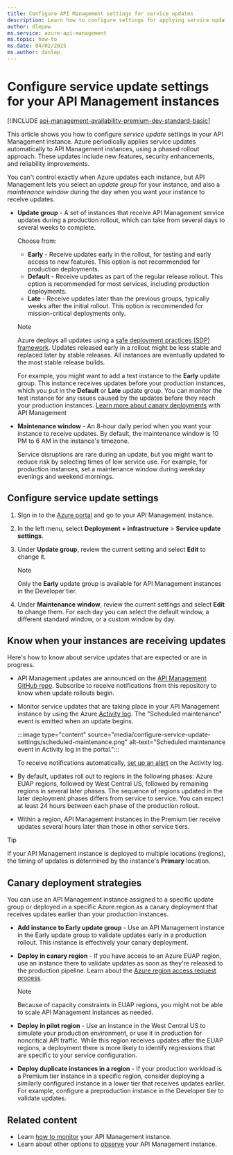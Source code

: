 ```yaml
---
title: Configure API Management settings for service updates
description: Learn how to configure settings for applying service updates to your Azure API Management instance. Settings include the upgrade group and the maintenance window.
author: dlepow
ms.service: azure-api-management
ms.topic: how-to
ms.date: 04/02/2025
ms.author: danlep
---
```


# Configure service update settings for your API Management instances 

[!INCLUDE [api-management-availability-premium-dev-standard-basic](../../includes/api-management-availability-premium-dev-standard-basic.md)]


This article shows you how to configure *service update* settings in your API Management instance. Azure periodically applies service updates automatically to API Management instances, using a phased rollout approach. These updates include new features, security enhancements, and reliability improvements. 

You can't control exactly when Azure updates each instance, but API Management lets you select an *update group* for your instance, and also a *maintenance window* during the day when you want your instance to receive updates. 

* **Update group** - A set of instances that receive API Management service updates during a production rollout, which can take from several days to several weeks to complete. 

    Choose from:
    * **Early** - Receive updates early in the rollout, for testing and early access to new features. This option is not recommended for production deployments.
    * **Default** - Receive updates as part of the regular release rollout. This option is recommended for most services, including production deployments.
    * **Late** - Receive updates later than the previous groups, typically weeks after the initial rollout. This option is recommended for mission-critical deployments only.

    > [!NOTE]
    > Azure deploys all updates using a [safe deployment practices (SDP) framework](https://azure.microsoft.com/blog/advancing-safe-deployment-practices/). Updates released early in a rollout might be less stable and replaced later by stable releases. All instances are eventually updated to the most stable release builds.

    For example, you might want to add a test instance to the **Early** update group. This instance receives updates before your production instances, which you put in the **Default** or **Late** update group. You can monitor the test instance for any issues caused by the updates before they reach your production instances. [Learn more about canary deployments](#canary-deployment-strategies) with API Management

 * **Maintenance window** - An 8-hour daily period when you want your instance to receive updates. By default, the maintenance window is 10 PM to 6 AM in the instance's timezone. 

    Service disruptions are rare during an update, but you might want to reduce risk by selecting times of low service use. For example, for production instances, set a maintenance window during weekday evenings and weekend mornings. 

## Configure service update settings

1. Sign in to the [Azure portal](https://portal.azure.com) and go to your API Management instance.
1. In the left menu, select **Deployment + infrastructure** > **Service update settings**.
1. Under **Update group**, review the current setting and select **Edit** to change it.
    > [!NOTE]
    > Only the **Early** update group is available for API Management instances in the Developer tier.

1. Under **Maintenance window**, review the current settings and select **Edit** to change them. For each day you can select the default window, a different standard window, or a custom window by day.
 
## Know when your instances are receiving updates 

Here's how to know about service updates that are expected or are in progress. 

* API Management updates are announced on the [API Management GitHub repo](https://github.com/Azure/API-Management/releases). Subscribe to receive notifications from this repository to know when update rollouts begin. 

* Monitor service updates that are taking place in your API Management instance by using the Azure [Activity log](/azure/azure-monitor/essentials/activity-log). The "Scheduled maintenance" event is emitted when an update begins.

    :::image type="content" source="media/configure-service-update-settings/scheduled-maintenance.png" alt-text="Scheduled maintenance event in Activity log in the portal.":::

    To receive notifications automatically, [set up an alert](/azure/azure-monitor/alerts/alerts-activity-log) on the Activity log.

* By default, updates roll out to regions in the following phases: Azure EUAP regions, followed by West Central US, followed by remaining regions in several later phases. The sequence of regions updated in the later deployment phases differs from service to service. You can expect at least 24 hours between each phase of the production rollout.

* Within a region, API Management instances in the Premium tier receive updates several hours later than those in other service tiers.

> [!TIP]
> If your API Management instance is deployed to multiple locations (regions), the timing of updates is determined by the instance's **Primary** location.

## Canary deployment strategies
  
You can use an API Management instance assigned to a specific update group or deployed in a specific Azure region as a canary deployment that receives updates earlier than your production instances.

* **Add instance to Early update group** - Use an API Management instance in the Early update group to validate updates early in a production rollout. This instance is effectively your canary deployment. 

* **Deploy in canary region** - If you have access to an Azure EUAP region, use an instance there to validate updates as soon as they're released to the production pipeline. Learn about the [Azure region access request process](/troubleshoot/azure/general/region-access-request-process).

    > [!NOTE]
    > Because of capacity constraints in EUAP regions, you might not be able to scale API Management instances as needed.  

* **Deploy in pilot region** - Use an instance in the West Central US to simulate your production environment, or use it in production for noncritical API traffic. While this region receives updates after the EUAP regions, a deployment there is more likely to identify regressions that are specific to your service configuration.

* **Deploy duplicate instances in a region** - If your production workload is a Premium tier instance in a specific region, consider deploying a similarly configured instance in a lower tier that receives updates earlier. For example, configure a preproduction instance in the Developer tier to validate updates. 
 
## Related content

* Learn [how to monitor](api-management-howto-use-azure-monitor.md) your API Management instance.
* Learn about other options to [observe](observability.md) your API Management instance.
